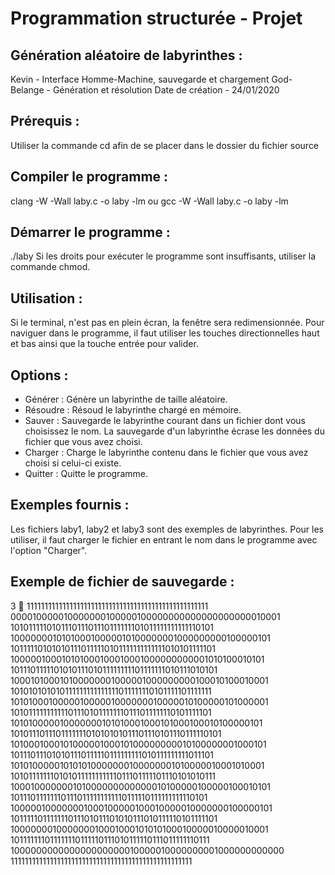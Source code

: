 # Programmation structurée - Projet

## Génération aléatoire de labyrinthes :
Kevin			-  Interface Homme-Machine, sauvegarde et chargement
God-Belange		-  Génération et résolution
Date de création	-  24/01/2020

## Prérequis :
Utiliser la commande cd afin de se placer dans le dossier du fichier source


## Compiler le programme :
clang -W -Wall laby.c -o laby -lm
ou
gcc -W -Wall laby.c -o laby -lm


## Démarrer le programme :
./laby
Si les droits pour exécuter le programme sont insuffisants, utiliser la commande chmod.


## Utilisation :
Si le terminal, n'est pas en plein écran, la fenêtre sera redimensionnée.
Pour naviguer dans le programme, il faut utiliser les touches directionnelles haut et bas ainsi que la touche entrée pour valider.


## Options :
* Générer :
Génère un labyrinthe de taille aléatoire.
* Résoudre :
Résoud le labyrinthe chargé en mémoire.
* Sauver :
Sauvegarde le labyrinthe courant dans un fichier dont vous choisissez le nom.
La sauvegarde d'un labyrinthe écrase les données du fichier que vous avez choisi.
* Charger :
Charge le labyrinthe contenu dans le fichier que vous avez choisi si celui-ci existe.
* Quitter :
Quitte le programme.


## Exemples fournis :
Les fichiers laby1, laby2 et laby3 sont des exemples de labyrinthes.
Pour les utiliser, il faut charger le fichier en entrant le nom dans le programme avec l'option "Charger".


## Exemple de fichier de sauvegarde :
3

111111111111111111111111111111111111111111111111111
000010000010000000100000100000000000000000000010001
101011111010111011101110111111101011111111111110101
100000001010100010000010100000001000000000100000101
101111101010101110111110101111111111111010101111101
100000100010101000100010001000000000001010100010101
101110111110101011101011111111101111111010111010101
100010100010100000001000001000000000100010100010001
101010101010111111111111111011111110101111101111111
101010001000001000001000000010000010100000101000001
101011111111111011101011111110111011111110101111101
101010000010000000101010001000101000100010100000101
101011101110111111101010101011101110101110111110101
101000100010100000100010100000000010100000001000101
101110111010101110111110111111111010111111111011101
101010000010101010000000100000001010000010001010001
101011111110101011111111111011101111101110101010111
100010000000101000000000000010100000100000100010101
101110111111101110111111111110111110111111111110101
100000100000001000100000100010000010000000100000101
101111101111111011101011101010111010111110101111101
100000001000000010001000101010100010000010000010001
101111111011111110111110111010111110111011111110111
100000000000000000000010000010000000001000000000000
111111111111111111111111111111111111111111111111111
